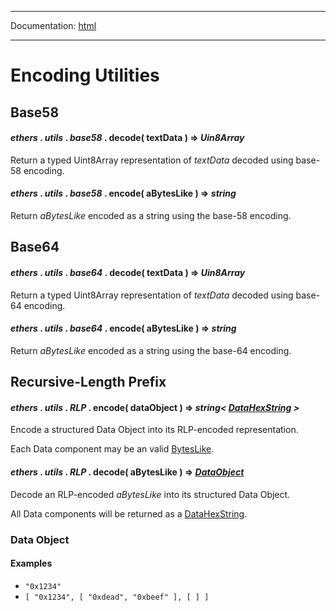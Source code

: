 -----

Documentation: [html](https://docs-beta.ethers.io/)

-----

Encoding Utilities
==================

Base58
------

#### *ethers* . *utils* . *base58* . **decode**( textData ) => *Uin8Array*

Return a typed Uint8Array representation of *textData* decoded using base-58 encoding.


#### *ethers* . *utils* . *base58* . **encode**( aBytesLike ) => *string*

Return *aBytesLike* encoded as a string using the base-58 encoding.


Base64
------

#### *ethers* . *utils* . *base64* . **decode**( textData ) => *Uin8Array*

Return a typed Uint8Array representation of *textData* decoded using base-64 encoding.


#### *ethers* . *utils* . *base64* . **encode**( aBytesLike ) => *string*

Return *aBytesLike* encoded as a string using the base-64 encoding.


Recursive-Length Prefix
-----------------------

#### *ethers* . *utils* . *RLP* . **encode**( dataObject ) => *string< [DataHexString](/api/utils/bytes/#DataHexString) >*

Encode a structured Data Object into its RLP-encoded representation.

Each Data component may be an valid [BytesLike](/api/utils/bytes/#BytesLike).


#### *ethers* . *utils* . *RLP* . **decode**( aBytesLike ) => *[DataObject](/api/utils/encoding/#rlp--dataobject)*

Decode an RLP-encoded *aBytesLike* into its structured Data Object.

All Data components will be returned as a [DataHexString](/api/utils/bytes/#DataHexString).


### Data Object

#### **Examples**

- `"0x1234"` 
- `[ "0x1234", [ "0xdead", "0xbeef" ], [ ] ]` 




